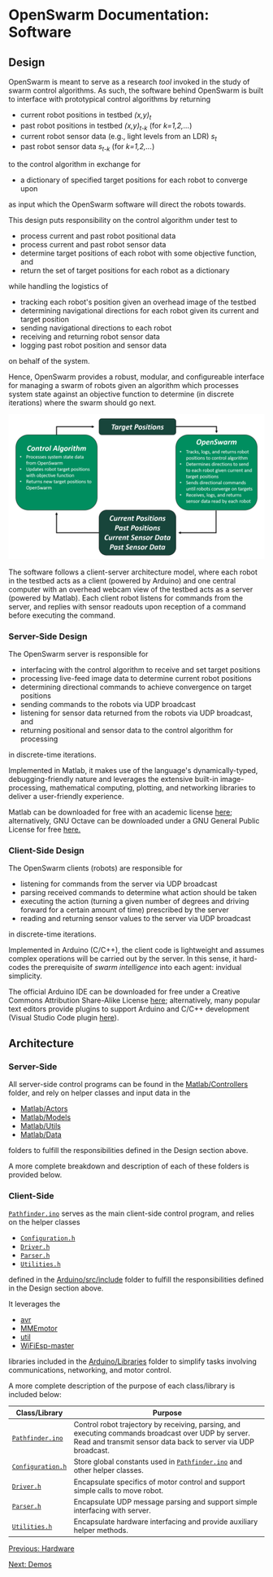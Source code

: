 # OpenSwarm Documentation: Software

## Design

OpenSwarm is meant to serve as a research _tool_ invoked in the study of swarm control algorithms. As such, the software behind OpenSwarm is built to interface with prototypical control algorithms by returning

- current robot positions in testbed _(x,y)<sub>t</sub>_
- past robot positions in testbed _(x,y)<sub>t-k</sub>_ (for _k=1,2,..._)
- current robot sensor data (e.g., light levels from an LDR) _s<sub>t</sub>_
- past robot sensor data _s<sub>t-k</sub>_ (for _k=1,2,..._)

to the control algorithm in exchange for 

- a dictionary of specified target positions for each robot to converge upon

as input which the OpenSwarm software will direct the robots towards.

This design puts responsibility on the control algorithm under test to

- process current and past robot positional data
- process current and past robot sensor data
- determine target positions of each robot with some objective function, and
- return the set of target positions for each robot as a dictionary

while handling the logistics of 

- tracking each robot's position given an overhead image of the testbed
- determining navigational directions for each robot given its current and target position
- sending navigational directions to each robot
- receiving and returning robot sensor data
- logging past robot position and sensor data

on behalf of the system.

Hence, OpenSwarm provides a robust, modular, and configureable interface for managing a swarm of robots given an algorithm which processes system state against an objective function to determine (in discrete iterations) where the swarm should go next.

![](Images/SoftwareInterface.png)

The software follows a client-server architecture model, where each robot in the testbed acts as a client (powered by Arduino) and one central computer with an overhead webcam view of the testbed acts as a server (powered by Matlab). Each client robot listens for commands from the server, and replies with sensor readouts upon reception of a command before executing the command.

### Server-Side Design

The OpenSwarm server is responsible for 

- interfacing with the control algorithm to receive and set target positions
- processing live-feed image data to determine current robot positions
- determining directional commands to achieve convergence on target positions
- sending commands to the robots via UDP broadcast
- listening for sensor data returned from the robots via UDP broadcast, and 
- returning positional and sensor data to the control algorithm for processing 

in discrete-time iterations.

Implemented in Matlab, it makes use of the language's dynamically-typed, debugging-friendly nature and leverages the extensive built-in image-processing, mathematical computing, plotting, and networking libraries to deliver a user-friendly experience.

Matlab can be downloaded for free with an academic license [here](https://www.mathworks.com/products/matlab.html); alternatively, GNU Octave can be downloaded under a GNU General Public License for free [here.](https://www.gnu.org/software/octave/)

### Client-Side Design

The OpenSwarm clients (robots) are responsible for

- listening for commands from the server via UDP broadcast
- parsing received commands to determine what action should be taken
- executing the action (turning a given number of degrees and driving forward for a certain amount of time) prescribed by the server
- reading and returning sensor values to the server via UDP broadcast

in discrete-time iterations.

Implemented in Arduino (C/C++), the client code is lightweight and assumes complex operations will be carried out by the server. In this sense, it hard-codes the prerequisite of _swarm intelligence_ into each agent: invidual simplicity.

The official Arduino IDE can be downloaded for free under a Creative Commons Attribution Share-Alike License [here](https://www.arduino.cc/en/Main/Software); alternatively, many popular text editors provide plugins to support Arduino and C/C++ development (Visual Studio Code plugin [here](https://marketplace.visualstudio.com/items?itemName=vsciot-vscode.vscode-arduino)).

## Architecture

### Server-Side

All server-side control programs can be found in the [Matlab/Controllers](../Matlab/Controllers/) folder, and rely on helper classes and input data in the 
- [Matlab/Actors](../Matlab/Actors/)
- [Matlab/Models](../Matlab/Models/)
- [Matlab/Utils](../Matlab/Utils/) 
- [Matlab/Data](../Matlab/Data/)

folders to fulfill the responsibilities defined in the Design section above. 

A more complete breakdown and description of each of these folders is provided below.

### Client-Side

[`Pathfinder.ino`](../Arduino/src/Pathfinder.ino) serves as the main client-side control program, and relies on the helper classes

- [`Configuration.h`](../Arduino/src/include/Configuration.h)
- [`Driver.h`](../Arduino/src/include/Driver.h)
- [`Parser.h`](../Arduino/src/include/Parser.h)
- [`Utilities.h`](../Arduino/src/include/Utilities.h)

defined in the [Arduino/src/include](../Arduino/src/include/) folder to fulfill the responsibilities defined in the Design section above.

It leverages the

- [avr](../Arduino/Libraries/avr/)
- [MMEmotor](../Arduino/Libraries/MMEmotor/)
- [util](../Arduino/Libraries/util/)
- [WiFiEsp-master](../Arduino/Libraries/WiFiEsp-master)

libraries included in the [Arduino/Libraries](../Arduino/Libraries/) folder to simplify tasks involving communications, networking, and motor control.

A more complete description of the purpose of each class/library is included below:

| Class/Library | Purpose |
|-|-|
| [`Pathfinder.ino`](../Arduino/src/Pathfinder.ino) | Control robot trajectory by receiving, parsing, and executing commands broadcast over UDP by server. Read and transmit sensor data back to server via UDP broadcast. |
| [`Configuration.h`](../Arduino/src/include/Configuration.h) | Store global constants used in [`Pathfinder.ino`](../Arduino/src/Pathfinder.ino) and other helper classes. |
| [`Driver.h`](../Arduino/src/include/Driver.h) | Encapsulate specifics of motor control and support simple calls to move robot. |
| [`Parser.h`](../Arduino/src/include/Parser.h) | Encapsulate UDP message parsing and support simple interfacing with server. |
| [`Utilities.h`](../Arduino/src/include/Utilities.h) | Encapsulate hardware interfacing and provide auxiliary helper methods. 

<a href=03-Hardware.md>Previous: Hardware</a>

<a href=05-Demos.md>Next: Demos</a>
